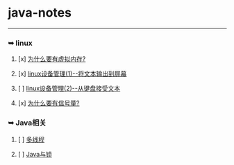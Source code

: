java-notes
===================

- - - - 
### ➥ linux


1. [x] [为什么要有虚拟内存?](为什么要有虚拟内存.md)

1. [x] [linux设备管理(1)--将文本输出到屏幕](设备管理(1)--将文本输出到屏幕.md)

1. [ ] [linux设备管理(2)--从键盘接受文本](设备管理(2)--从键盘接受文本.md)
   
1. [x] [为什么要有信号量?](为什么要有信号量.md)

### ➥ Java相关

1. [ ] [多线程](多线程.md)

1. [ ] [Java与锁](Java与锁.md)